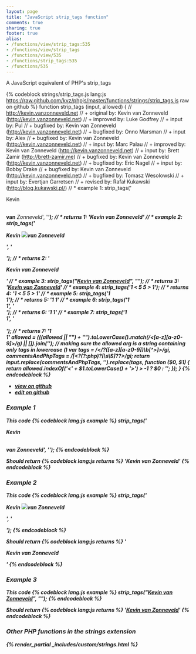 ```yaml
---
layout: page
title: "JavaScript strip_tags function"
comments: true
sharing: true
footer: true
alias:
- /functions/view/strip_tags:535
- /functions/view/strip_tags
- /functions/view/535
- /functions/strip_tags:535
- /functions/535
---
```

<!-- Generated by Rakefile:build -->
A JavaScript equivalent of PHP's strip_tags

{% codeblock strings/strip_tags.js lang:js https://raw.github.com/kvz/phpjs/master/functions/strings/strip_tags.js raw on github %}
function strip_tags (input, allowed) {
  // http://kevin.vanzonneveld.net
  // +   original by: Kevin van Zonneveld (http://kevin.vanzonneveld.net)
  // +   improved by: Luke Godfrey
  // +      input by: Pul
  // +   bugfixed by: Kevin van Zonneveld (http://kevin.vanzonneveld.net)
  // +   bugfixed by: Onno Marsman
  // +      input by: Alex
  // +   bugfixed by: Kevin van Zonneveld (http://kevin.vanzonneveld.net)
  // +      input by: Marc Palau
  // +   improved by: Kevin van Zonneveld (http://kevin.vanzonneveld.net)
  // +      input by: Brett Zamir (http://brett-zamir.me)
  // +   bugfixed by: Kevin van Zonneveld (http://kevin.vanzonneveld.net)
  // +   bugfixed by: Eric Nagel
  // +      input by: Bobby Drake
  // +   bugfixed by: Kevin van Zonneveld (http://kevin.vanzonneveld.net)
  // +   bugfixed by: Tomasz Wesolowski
  // +      input by: Evertjan Garretsen
  // +    revised by: Rafał Kukawski (http://blog.kukawski.pl/)
  // *     example 1: strip_tags('<p>Kevin</p> <br /><b>van</b> <i>Zonneveld</i>', '<i><b>');
  // *     returns 1: 'Kevin <b>van</b> <i>Zonneveld</i>'
  // *     example 2: strip_tags('<p>Kevin <img src="someimage.png" onmouseover="someFunction()">van <i>Zonneveld</i></p>', '<p>');
  // *     returns 2: '<p>Kevin van Zonneveld</p>'
  // *     example 3: strip_tags("<a href='http://kevin.vanzonneveld.net'>Kevin van Zonneveld</a>", "<a>");
  // *     returns 3: '<a href='http://kevin.vanzonneveld.net'>Kevin van Zonneveld</a>'
  // *     example 4: strip_tags('1 < 5 5 > 1');
  // *     returns 4: '1 < 5 5 > 1'
  // *     example 5: strip_tags('1 <br/> 1');
  // *     returns 5: '1  1'
  // *     example 6: strip_tags('1 <br/> 1', '<br>');
  // *     returns 6: '1  1'
  // *     example 7: strip_tags('1 <br/> 1', '<br><br/>');
  // *     returns 7: '1 <br/> 1'
  allowed = (((allowed || "") + "").toLowerCase().match(/<[a-z][a-z0-9]*>/g) || []).join(''); // making sure the allowed arg is a string containing only tags in lowercase (<a><b><c>)
  var tags = /<\/?([a-z][a-z0-9]*)\b[^>]*>/gi,
    commentsAndPhpTags = /<!--[\s\S]*?-->|<\?(?:php)?[\s\S]*?\?>/gi;
  return input.replace(commentsAndPhpTags, '').replace(tags, function ($0, $1) {
    return allowed.indexOf('<' + $1.toLowerCase() + '>') > -1 ? $0 : '';
  });
}
{% endcodeblock %}

 - [view on github](https://github.com/kvz/phpjs/blob/master/functions/strings/strip_tags.js)
 - [edit on github](https://github.com/kvz/phpjs/edit/master/functions/strings/strip_tags.js)

### Example 1
This code
{% codeblock lang:js example %}
strip_tags('<p>Kevin</p> <br /><b>van</b> <i>Zonneveld</i>', '<i><b>');
{% endcodeblock %}

Should return
{% codeblock lang:js returns %}
'Kevin <b>van</b> <i>Zonneveld</i>'
{% endcodeblock %}

### Example 2
This code
{% codeblock lang:js example %}
strip_tags('<p>Kevin <img src="someimage.png" onmouseover="someFunction()">van <i>Zonneveld</i></p>', '<p>');
{% endcodeblock %}

Should return
{% codeblock lang:js returns %}
'<p>Kevin van Zonneveld</p>'
{% endcodeblock %}

### Example 3
This code
{% codeblock lang:js example %}
strip_tags("<a href='http://kevin.vanzonneveld.net'>Kevin van Zonneveld</a>", "<a>");
{% endcodeblock %}

Should return
{% codeblock lang:js returns %}
'<a href='http://kevin.vanzonneveld.net'>Kevin van Zonneveld</a>'
{% endcodeblock %}


### Other PHP functions in the strings extension
{% render_partial _includes/custom/strings.html %}
